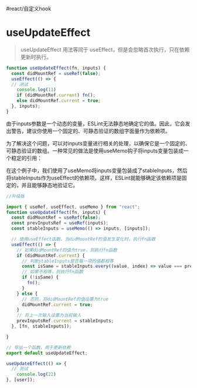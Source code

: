 #react/自定义hook 
# useUpdateEffect

> useUpdateEffect 用法等同于 useEffect，但是会忽略首次执行，只在依赖更新时执行。

```javaScript
function useUpdateEffect(fn, inputs) {
  const didMountRef = useRef(false);
  useEffect(() => {
  // 测试
    console.log(11)
    if (didMountRef.current) fn();
    else didMountRef.current = true;
  }, inputs);
}

```

由于inputs参数是一个动态的变量，ESLint无法静态地确定它的值。因此，它会发出警告，建议你使用一个固定的、可静态验证的数组字面量作为依赖项。

为了解决这个问题，可以对inputs变量进行相关的处理，以确保它是一个固定的、可静态验证的数组。一种常见的做法是使用useMemo钩子将inputs变量包装成一个稳定的引用：

在这个例子中，我们使用了useMemo将inputs变量包装成了stableInputs，然后将stableInputs作为useEffect的依赖项。这样，ESLint就能够确定该依赖项是固定的，并且能够静态地验证它。
``` js
//升级版

import { useRef, useEffect, useMemo } from "react";
function useUpdateEffect(fn, inputs) {
  const didMountRef = useRef(false);
  const prevInputsRef = useRef(inputs);
  const stableInputs = useMemo(() => inputs, [inputs]);

  // 使用useEffect函数，当didMountRef的值发生变化时，执行fn函数
  useEffect(() => {
    // 如果didMountRef的值为true，则执行fn函数
    if (didMountRef.current) {
      // 判断stableInputs是否每一项的值都相等
      const isSame = stableInputs.every((value, index) => value === prevInputsRef.current[index]);
      // 如果不相等，则执行fn函数
      if (!isSame) {
        fn();
      }
    } else {
      // 否则，将didMountRef的值设置为true
      didMountRef.current = true;
    }
    // 将上一次输入设置为当前输入
    prevInputsRef.current = stableInputs;
  }, [fn, stableInputs]);

}

// 导出一个函数，用于更新依赖
export default useUpdateEffect;
```

```javaScript
useUpdateEffect(() => {
  // 测试
    console.log(22)
}, [user]);

```
